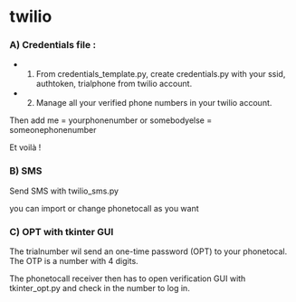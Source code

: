 # twilio

### A) Credentials file :

 * 1) From credentials_template.py, create credentials.py with your ssid, authtoken, trialphone from twilio account.

* 2) Manage all your verified phone numbers in your twilio account.

Then add me = yourphonenumber or somebodyelse = someonephonenumber

Et voilà !

### B) SMS
Send SMS with twilio_sms.py

you can import or change phonetocall as you want

### C) OPT with tkinter GUI 

The trialnumber wil send an  one-time password (OPT) to your phonetocal. The OTP is a number with 4 digits.

The phonetocall receiver then has to open verification GUI with tkinter_opt.py and check in the number to log in.
